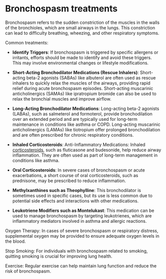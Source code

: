 [//]: # (
source: gpt-3 + jph editing
tags: treatments
)

# Bronchospasm treatments

Bronchospasm refers to the sudden constriction of the muscles in the walls of the bronchioles, which are small airways in the lungs. This constriction can lead to difficulty breathing, wheezing, and other respiratory symptoms.

Common treatments:

* **Identify Triggers**: If bronchospasm is triggered by specific allergens or irritants, efforts should be made to identify and avoid these triggers. This may involve environmental changes or lifestyle modifications.

* **Short-Acting Bronchodilator Medications (Rescue Inhalers)**: Short-acting beta-2 agonists (SABAs) like albuterol are often used as rescue inhalers to quickly relax the muscles of the airways, providing rapid relief during acute bronchospasm episodes. Short-acting muscarinic anticholinergics (SAMAs) like ipratropium bromide can also be used to relax the bronchial muscles and improve airflow.

* **Long-Acting Bronchodilator Medications**: Long-acting beta-2 agonists (LABAs), such as salmeterol and formoterol, provide bronchodilation over an extended period and are typically used for long-term maintenance in conditions like asthma or COPD. Long-acting muscarinic anticholinergics (LAMAs) like tiotropium offer prolonged bronchodilation and are often prescribed for chronic respiratory conditions.

* **Inhaled Corticosteroids**: Anti-Inflammatory Medications: Inhaled [corticosteroids](../corticosteroids/), such as fluticasone and budesonide, help reduce airway inflammation. They are often used as part of long-term management in conditions like asthma.

* **Oral Corticosteroids**: In severe cases of bronchospasm or acute exacerbations, a short course of oral corticosteroids, such as prednisone, may be prescribed to reduce inflammation.

* **Methylxanthines such as Theophylline**: This bronchodilator is sometimes used in specific cases, but its use is less common due to potential side effects and interactions with other medications.

* **Leukotriene Modifiers such as Montelukast**: This medication can be used to manage bronchospasm by targeting leukotrienes, which are inflammatory mediators involved in asthma and allergic reactions.

Oxygen Therapy: In cases of severe bronchospasm or respiratory distress, supplemental oxygen may be provided to ensure adequate oxygen levels in the blood.

Stop Smoking: For individuals with bronchospasm related to smoking, quitting smoking is crucial for improving lung health.

Exercise: Regular exercise can help maintain lung function and reduce the risk of bronchospasm.
